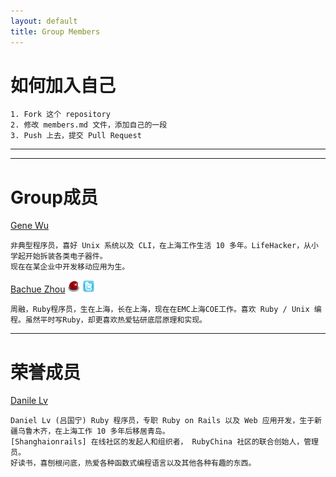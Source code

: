 ```yaml
---
layout: default
title: Group Members
---
```


# 如何加入自己

	1. Fork 这个 repository
	2. 修改 members.md 文件，添加自己的一段	
	3. Push 上去，提交 Pull Request

----
----

# Group成员

[Gene Wu](https://github.com/genewoo) 

	非典型程序员，喜好 Unix 系统以及 CLI，在上海工作生活 10 多年。LifeHacker，从小学起开始拆装各类电子器件。
	现在在某企业中开发移动应用为生。

[Bachue Zhou](https://github.com/bachue)
[![RubyChina](/assets/images/sprites/ruby_china.png)](http://ruby-china.org/iBachue)
[![Twitter](/assets/images/sprites/twitter.png)](https://twitter.com/iBachue)

    周融，Ruby程序员，生在上海，长在上海，现在在EMC上海COE工作。喜欢 Ruby / Unix 编程。虽然平时写Ruby，却更喜欢热爱钻研底层原理和实现。

----

# 荣誉成员

[Danile Lv](https://github.com/lgn21st)

	Daniel Lv (吕国宁) Ruby 程序员，专职 Ruby on Rails 以及 Web 应用开发，生于新疆乌鲁木齐，在上海工作 10 多年后移居青岛。
	[Shanghaionrails] 在线社区的发起人和组织者， RubyChina 社区的联合创始人，管理员。
	好读书，喜刨根问底，热爱各种函数式编程语言以及其他各种有趣的东西。
